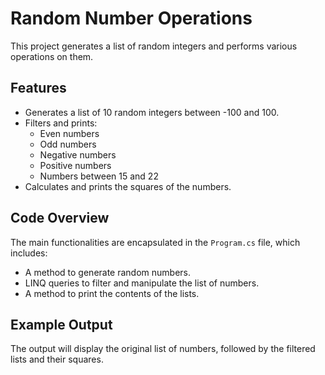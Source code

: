 # Random Number Operations

This project generates a list of random integers and performs various operations on them.

## Features

- Generates a list of 10 random integers between -100 and 100.
- Filters and prints:
  - Even numbers
  - Odd numbers
  - Negative numbers
  - Positive numbers
  - Numbers between 15 and 22
- Calculates and prints the squares of the numbers.

## Code Overview

The main functionalities are encapsulated in the `Program.cs` file, which includes:

- A method to generate random numbers.
- LINQ queries to filter and manipulate the list of numbers.
- A method to print the contents of the lists.

## Example Output

The output will display the original list of numbers, followed by the filtered lists and their squares.
